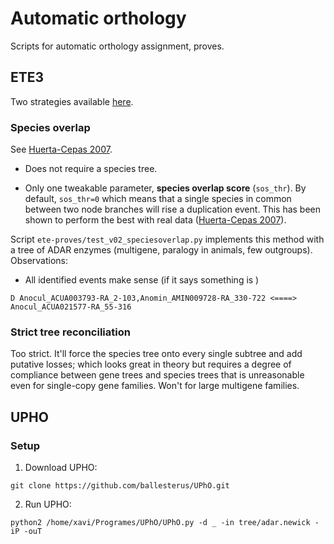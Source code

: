 # Automatic orthology

Scripts for automatic orthology assignment, proves.

## ETE3

Two strategies available [here](http://etetoolkit.org/docs/latest/tutorial/tutorial_phylogeny.html#detecting-evolutionary-events).

### Species overlap

See [Huerta-Cepas 2007](https://genomebiology.biomedcentral.com/articles/10.1186/gb-2007-8-6-r109). 

* Does not require a species tree.

* Only one tweakable parameter, **species overlap score** (`sos_thr`). By default, `sos_thr=0` which means that a single species in common between two node branches will rise a duplication event. This has been shown to perform the best with real data ([Huerta-Cepas 2007](https://genomebiology.biomedcentral.com/articles/10.1186/gb-2007-8-6-r109)).

Script `ete-proves/test_v02_speciesoverlap.py` implements this method with a tree of ADAR enzymes (multigene, paralogy in animals, few outgroups). Observations:

* All identified events make sense (if it says something is )


```
D Anocul_ACUA003793-RA_2-103,Anomin_AMIN009728-RA_330-722 <====> Anocul_ACUA021577-RA_55-316
```

### Strict tree reconciliation

Too strict. It'll force the species tree onto every single subtree and add putative losses; which looks great in theory but requires a degree of compliance between gene trees and species trees that is unreasonable even for single-copy gene families. Won't for large multigene families.

## UPHO

### Setup

1. Download UPHO:

```
git clone https://github.com/ballesterus/UPhO.git
```

2. Run UPHO:

```
python2 /home/xavi/Programes/UPhO/UPhO.py -d _ -in tree/adar.newick -iP -ouT
```